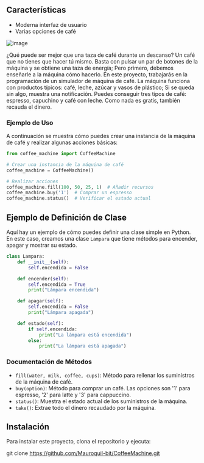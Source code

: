 ## Características
- Moderna interfaz de usuario
- Varias opciones de café

![image](https://github.com/Mauroquil-bit/CoffeeMachine/assets/75552002/824034d5-b236-40b9-814d-7a1687954eff)


¿Qué puede ser mejor que una taza de café durante un descanso? Un café que no tienes que hacer tú mismo. Basta con pulsar un par de botones de la máquina y se obtiene una taza de energía; Pero primero, debemos enseñarle a la máquina cómo hacerlo. En este proyecto, trabajarás en la programación de un simulador de máquina de café. La máquina funciona con productos típicos: café, leche, azúcar y vasos de plástico; Si se queda sin algo, muestra una notificación. Puedes conseguir tres tipos de café: espresso, capuchino y café con leche. Como nada es gratis, también recauda el dinero.

### Ejemplo de Uso

A continuación se muestra cómo puedes crear una instancia de la máquina de café y realizar algunas acciones básicas:

```python
from coffee_machine import CoffeeMachine

# Crear una instancia de la máquina de café
coffee_machine = CoffeeMachine()

# Realizar acciones
coffee_machine.fill(100, 50, 25, 1)  # Añadir recursos
coffee_machine.buy('1')  # Comprar un espresso
coffee_machine.status()  # Verificar el estado actual
```

## Ejemplo de Definición de Clase

Aquí hay un ejemplo de cómo puedes definir una clase simple en Python. En este caso, creamos una clase `Lampara` que tiene métodos para encender, apagar y mostrar su estado.

```python
class Lampara:
    def __init__(self):
        self.encendida = False

    def encender(self):
        self.encendida = True
        print("Lámpara encendida")

    def apagar(self):
        self.encendida = False
        print("Lámpara apagada")

    def estado(self):
        if self.encendida:
            print("La lámpara está encendida")
        else:
            print("La lámpara está apagada")
```


### Documentación de Métodos

- `fill(water, milk, coffee, cups)`: Método para rellenar los suministros de la máquina de café.
- `buy(option)`: Método para comprar un café. Las opciones son '1' para espresso, '2' para latte y '3' para cappuccino.
- `status()`: Muestra el estado actual de los suministros de la máquina.
- `take()`: Extrae todo el dinero recaudado por la máquina.

## Instalación

Para instalar este proyecto, clona el repositorio y ejecuta:

git clone https://github.com/Mauroquil-bit/CoffeeMachine.git
